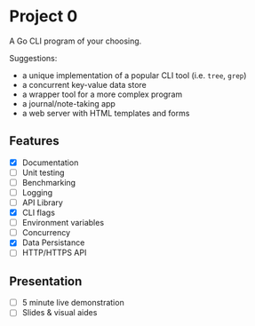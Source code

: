 # Project 0
A Go CLI program of your choosing. 

Suggestions: 
- a unique implementation of a popular CLI tool (i.e. `tree`, `grep`) 
- a concurrent key-value data store
- a wrapper tool for a more complex program
- a journal/note-taking app
- a web server with HTML templates and forms

## Features
- [X] Documentation
- [ ] Unit testing
- [ ] Benchmarking
- [ ] Logging
- [ ] API Library
- [X] CLI flags
- [ ] Environment variables
- [ ] Concurrency
- [X] Data Persistance
- [ ] HTTP/HTTPS API

## Presentation
- [ ] 5 minute live demonstration
- [ ] Slides & visual aides